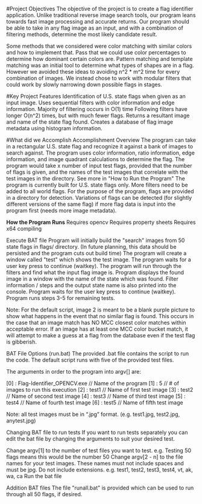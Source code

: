 #Project Objectives
The objective of the project is to create a flag identifier application. Unlike traditional reverse image search tools, our program leans towards fast image processing and accurate returns.
Our program should be able to take in any flag image as an input, and with a combination of filtering methods, determine the most likely candidate result.

Some methods that we considered were color matching with similar colors and how to implement that. Pass that we could use color percentages to determine how dominant certain colors are.
Pattern matching and template matching was an initial tool to determine what types of shapes are in a flag. However we avoided these ideas to avoiding n^2 * m^2 time for every combination of images. We instead chose to work with modular filters that could work by slowly narrowing down possible flags in stages.
 
#Key Project Features
Identification of U.S. state flags when given as an input image.
Uses sequential filters with color information and edge information.
Majority of filtering occurs in O(1) time
Following filters have longer O(n^2) times, but with much fewer flags.
Returns a resultant image and name of the state flag found.
Creates a database of flag image metadata using histogram information.

#What did we Accomplish
Accomplishment Overview
The program can take in a rectangular U.S. state flag and recognize it against a bank of images to search against.
The program uses color information, ratio information, edge information, and image quadrant calculations to determine the flag.
The program would take x number of input test flags, provided that the number of flags is given, and the names of the test images that correlate with the test images in the directory.
See more in "How to Run the Program"
The program is currently built for U.S. state flags only. More filters need to be added to all world flags. For the purpose of the program, flags are provided in a directory for detection. Variations of flags can be detected (for slightly different versions of the same flag) if more flag data is input into the program first (needs more image metadata).

**How the Program Runs**
Requires opencv
Requires property sheets
Requires x64 compiling

Execute BAT file
Program will initially build the "search" images from 50 state flags in flags/ directory. (In future planning, this data should be persisted and the program cuts out build time)
The program will create a window called "test" which shows the test image.
The program waits for a user key press to continue (waitkey).
The program will run through the filters and find what the input flag image is.
Program displays the found image in a window with the name of the state which was found.
Filter information / steps and the output state name is also printed into the console.
Program waits for the user key press to continue (waitkey).
Program runs steps 3-5 for remaining tests.

Note: For the default script, image 2 is meant to be a blank purple picture to show what happens in the event that no similar flag is found. This occurs in the case that an image match has NO MCC closest color matches within acceptable error. If an image has at least one MCC color bucket match, it will attempt to make a guess at a flag from the database even if the test flag is gibberish.

BAT File Options (run.bat)
The provided .bat file contains the script to run the code. The default script runs with five of the provided test files.

The arguments in order to the program into argv[] are:

[0] : Flag-Identifier_OPENCV.exe		// Name of the program
[1] : 5						// # of images to run this execution
[2] : test1					// Name of first test image
[3] : test2					// Name of second test image
[4] : test3					// Name of third test image
[5] : test4					// Name of fourth test image
[6] : test5					// Name of fifth test image

Note: all test images must be in “.jpg” format. (e.g. test1.jpg, test2.jpg, anytest.jpg)

Changing BAT file to run tests
If you want to run tests separately you can edit the bat file by changing the arguments to suit your desired test.

Change argv[1] to the number of test files you want to test.
e.g. Testing 50 flags means this would be the number 50
Change argv[2 - n] to the file names for your test images. These names must not include spaces and must be jpg. Do not include extensions.
e.g. test1, test2, test3, test4, vt, ak, wa, ca
Run the bat file

Addition BAT files
The file "runall.bat" is provided which can be used to run through all 50 flags, if desired.
